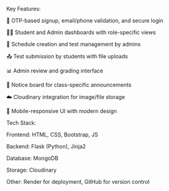 Key Features:

  🔐 OTP-based signup, email/phone validation, and secure login
  
  🧑‍🎓 Student and Admin dashboards with role-specific views
  
  📅 Schedule creation and test management by admins
  
  📤 Test submission by students with file uploads
  
  📊 Admin review and grading interface
  
  📃 Notice board for class-specific announcements
  
  ☁️ Cloudinary integration for image/file storage
  
  📱 Mobile-responsive UI with modern design

Tech Stack:

  Frontend: HTML, CSS, Bootstrap, JS
  
  Backend: Flask (Python), Jinja2
  
  Database: MongoDB
  
  Storage: Cloudinary
  
  Other: Render for deployment, GitHub for version control

